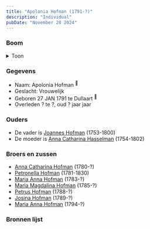 ```yaml
---
title: "Apolonia Hofman (1791-?)"
description: "Individual"
pubDate: "November 20 2024"
---
```


### Boom
<details><summary>Toon</summary>

![test](https://www.plantuml.com/plantuml/svg/XPB1Ji9048Rl-nGJFNWoQIbI8GqA244JZL4ldiYq7UdQxMwpkuGGmhixG8COZTmcC__iVFlFt3gFrYyg9LmfTOqMAqWnA-VMB7G-CifOy1Qrun9fBmgP4sJIPehsCLMrNq55LKhMxLFEaoNZLpM9erSpXSx1MW30qDYSx5iXirAJSqbIeTJzFaHY8yG5FEz6ER7lE7img5a6K_DHeJu3T70V144x03WVHvEhoP1VNNz8Kla6abwAwMgM6kyLzVeGnbSHl1XIHFv8vCg5KZFK-IopnhdKy82T6Xu6Jn1U1m6FqvwqT8wOga4PQ8qmGb-WbHnDEKdg1rJ8K9FXE1f7_qEruTMRkkQo_2nFWxKwy3XutuAr_WHBUalASwddM-rU6iVT7TQ4iS8Ed2ivB_oAb39BHjk8niFBoqOX6lxlHDF9YLqf5WSRQhuBBV7NIc8uxFAq2wt6xBWRmXt_6laGJpjn0pVRAxabdVFLVW40)
</details>

### Gegevens
- Naam: Apolonia Hofman <sup><a href="../s00066/" style="text-decoration:none" title="Doopinschrijving Apolonia Hofman 27-01-1791 ">:link:</a></sup>
- Geslacht: Vrouwelijk
- Geboren 27 JAN 1791 te Dullaart <sup><a href="../s00066/" style="text-decoration:none" title="Doopinschrijving Apolonia Hofman 27-01-1791 ">:link:</a></sup>
- Overleden ? te ?, oud ? jaar jaar 

### Ouders
- De vader is [Joannes Hofman](../i00040/) (1753-1800)
- De moeder is [Anna Catharina Hasselman](../i00041/) (1754-1802)

### Broers en zussen
- [Anna Catharina Hofman](../i00042/) (1780-?)
- [Petronella Hofman](../i00030/) (1781-1830)
- [Maria Anna Hofman](../i00043/) (1783-?)
- [Maria Magdalina Hofman](../i00044/) (1785-?)
- [Petrus Hofman](../i00045/) (1788-?)
- [Josina Hofman](../i00046/) (1789-?)
- [Maria Anna Hofman](../i00048/) (1794-?)

### Bronnen lijst